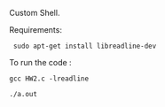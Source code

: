 Custom Shell.

Requirements:

     sudo apt-get install libreadline-dev
     
     
To run the code :

    gcc HW2.c -lreadline
    
    ./a.out
    


